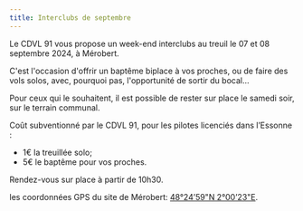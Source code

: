 ```yaml
---
title: Interclubs de septembre
---
```

Le CDVL 91 vous propose un week-end interclubs au treuil le 07 et 08 septembre 2024, à Mérobert.

C'est l'occasion d'offrir un baptême biplace à vos proches, ou de faire des vols solos, avec, pourquoi pas, l'opportunité de sortir du bocal...

Pour ceux qui le souhaitent, il est possible de rester sur place le samedi soir, sur le terrain communal. 

Coût subventionné par le CDVL 91, pour les pilotes licenciés dans l’Essonne :
* 1€ la treuillée solo;
* 5€ le baptême pour vos proches.

Rendez-vous sur place à partir de 10h30.

les coordonnées GPS du site de Mérobert: [48°24’59"N 2°00’23"E](https://goo.gl/maps/WkKHJUEfgfBQ9Eyw5).

